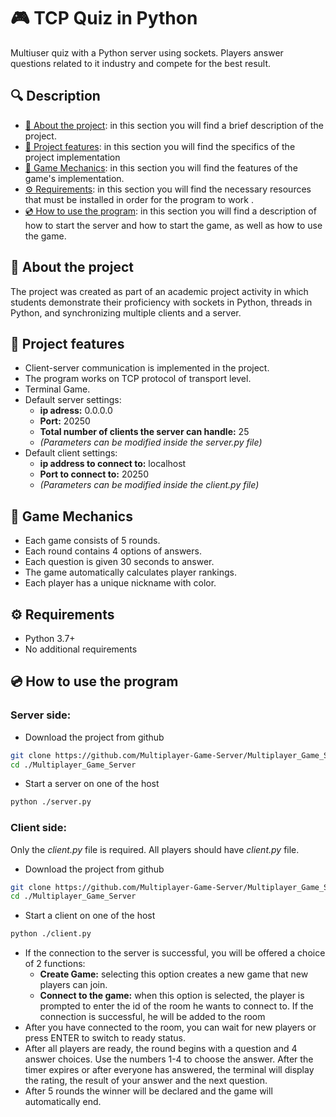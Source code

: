 # 🎮 TCP Quiz in Python

Multiuser quiz with a Python server using sockets. Players answer questions related to it industry and compete for the best result.
## 🔍 Description
- [📄 About the project](#about-the-project): in this section you will find a brief description of the project.
- [🚀 Project features](#project-features): in this section you will find the specifics of the project implementation 
- [🎯 Game Mechanics](#game-mechanics): in this section you will find the features of the game's implementation.
- [⚙️ Requirements](#requirements): in this section you will find the necessary resources that must be installed in order for the program to work .
- [💿 How to use the program](#how-to-use-the-program): in this section you will find a description of how to start the server and how to start the game, as well as how to use the game.

## 📄 About the project
The project was created as part of an academic project activity in which students demonstrate their proficiency with sockets in Python, threads in Python, and synchronizing multiple clients and a server.

## 🚀 Project features
- Client-server communication is implemented in the project.
- The program works on TCP protocol of transport level.
- Terminal Game.
- Default server settings:
    - **ip adress:** 0.0.0.0
    - **Port:** 20250
    - **Total number of clients the server can handle:** 25
    - *(Parameters can be modified inside the server.py file)*
- Default client settings:
    - **ip address to connect to:** localhost
    - **Port to connect to:** 20250
    - *(Parameters can be modified inside the client.py file)*

## 🎯 Game Mechanics
- Each game consists of 5 rounds.
- Each round contains 4 options of answers.
- Each question is given 30 seconds to answer.
- The game automatically calculates player rankings.
- Each player has a unique nickname with color.

## ⚙️ Requirements
- Python 3.7+
- No additional requirements 

## 💿 How to use the program
### Server side:
- Download the project from github
```bash
git clone https://github.com/Multiplayer-Game-Server/Multiplayer_Game_Server.git
cd ./Multiplayer_Game_Server
```
- Start a server on one of the host
```bash
python ./server.py
```

### Client side:
Only the *client.py* file is required.
All players should have *client.py* file.
- Download the project from github
```bash
git clone https://github.com/Multiplayer-Game-Server/Multiplayer_Game_Server.git
cd ./Multiplayer_Game_Server
```
- Start a client on one of the host
```bash
python ./client.py
```
- If the connection to the server is successful, you will be offered a choice of 2 functions: 
    * **Create Game:** selecting this option creates a new game that new players can join.
    * **Connect to the game:** when this option is selected, the player is prompted to enter the id of the room he wants to connect to. If the connection is successful, he will be added to the room
- After you have connected to the room, you can wait for new players or press ENTER to switch to ready status. 
- After all players are ready, the round begins with a question and 4 answer choices. Use the numbers 1-4 to choose the answer. After the timer expires or after everyone has answered, the terminal will display the rating, the result of your answer and the next question. 
- After 5 rounds the winner will be declared and the game will automatically end.
